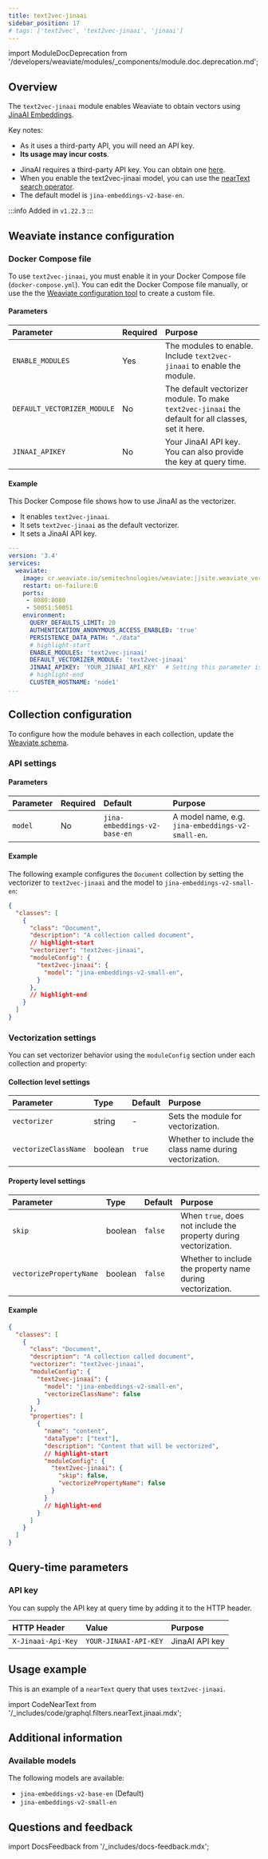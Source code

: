 ```yaml
---
title: text2vec-jinaai
sidebar_position: 17
# tags: ['text2vec', 'text2vec-jinaai', 'jinaai']
---
```


import ModuleDocDeprecation from '/developers/weaviate/modules/_components/module.doc.deprecation.md';

<ModuleDocDeprecation provider="jinaai" />

## Overview

The `text2vec-jinaai` module enables Weaviate to obtain vectors using [JinaAI Embeddings](https://jina.ai/embeddings/).

Key notes:

- As it uses a third-party API, you will need an API key.
- **Its usage may incur costs**.
<!-- - This module is available on Weaviate Cloud (WCD). -->
<!-- Note: Will be added to WCD soon. Un-comment the above and delete this line when it is enabled. -->
- JinaAI requires a third-party API key. You can obtain one [here](https://jina.ai/embeddings/).
- When you enable the text2vec-jinaai model, you can use the [nearText search operator](/developers/weaviate/api/graphql/search-operators.md#neartext).
- The default model is `jina-embeddings-v2-base-en`.

:::info Added in `v1.22.3`
:::

## Weaviate instance configuration

<!-- :::tip
If you use Weaviate Cloud (WCD), this module is already enabled and pre-configured. You cannot edit the configuration in WCD.
::: -->

<!-- Note: Will be added to WCD soon. Un-comment the above and delete this line when it is enabled. -->

### Docker Compose file

To use `text2vec-jinaai`, you must enable it in your Docker Compose file (`docker-compose.yml`). You can edit the Docker Compose file manually, or use the the [Weaviate configuration tool](/developers/weaviate/installation/docker-compose.md#configurator) to create a custom file.

#### Parameters

|Parameter|Required|Purpose|
|:- | :- | :-|
|`ENABLE_MODULES`|Yes|The modules to enable. Include `text2vec-jinaai` to enable the module.|
|`DEFAULT_VECTORIZER_MODULE`|No|The default vectorizer module. To make `text2vec-jinaai` the default for all classes, set it here.
|`JINAAI_APIKEY`|No|Your JinaAI API key. You can also provide the key at query time.|

#### Example

This Docker Compose file shows how to use JinaAI as the vectorizer.

 - It enables `text2vec-jinaai`.
 - It sets `text2vec-jinaai` as the default vectorizer.
 - It sets a JinaAI API key.

```yaml
---
version: '3.4'
services:
  weaviate:
    image: cr.weaviate.io/semitechnologies/weaviate:||site.weaviate_version||
    restart: on-failure:0
    ports:
     - 8080:8080
     - 50051:50051
    environment:
      QUERY_DEFAULTS_LIMIT: 20
      AUTHENTICATION_ANONYMOUS_ACCESS_ENABLED: 'true'
      PERSISTENCE_DATA_PATH: "./data"
      # highlight-start
      ENABLE_MODULES: 'text2vec-jinaai'
      DEFAULT_VECTORIZER_MODULE: 'text2vec-jinaai'
      JINAAI_APIKEY: 'YOUR_JINAAI_API_KEY'  # Setting this parameter is optional, you can also provide the key at query time.
      # highlight-end
      CLUSTER_HOSTNAME: 'node1'
...
```

## Collection configuration

To configure how the module behaves in each collection, update the [Weaviate schema](/developers/weaviate/manage-data/collections.mdx).

### API settings

#### Parameters

| Parameter | Required | Default | Purpose |
| :- | :- | :- | :- |
| `model` | No | `jina-embeddings-v2-base-en` | A model name, e.g. `jina-embeddings-v2-small-en`. |

#### Example

The following example configures the `Document` collection by setting the vectorizer to `text2vec-jinaai` and the model to `jina-embeddings-v2-small-en`:

```json
{
  "classes": [
    {
      "class": "Document",
      "description": "A collection called document",
      // highlight-start
      "vectorizer": "text2vec-jinaai",
      "moduleConfig": {
        "text2vec-jinaai": {
          "model": "jina-embeddings-v2-small-en",
        }
      },
      // highlight-end
    }
  ]
}
```


### Vectorization settings

You can set vectorizer behavior using the `moduleConfig` section under each collection and property:

#### Collection level settings

| Parameter | Type | Default | Purpose |
| :- | :- | :- | :- |
| `vectorizer` | string | - | Sets the module for vectorization. |
| `vectorizeClassName`| boolean | `true` | Whether to include the class name during vectorization. |

#### Property level settings

| Parameter | Type | Default | Purpose |
| :- | :- | :- | :- |
| `skip` | boolean | `false` | When `true`, does not include the property during vectorization. |
| `vectorizePropertyName` | boolean | `false` | Whether to include the property name during vectorization. |

#### Example

```json
{
  "classes": [
    {
      "class": "Document",
      "description": "A collection called document",
      "vectorizer": "text2vec-jinaai",
      "moduleConfig": {
        "text2vec-jinaai": {
          "model": "jina-embeddings-v2-small-en",
          "vectorizeClassName": false
        }
      },
      "properties": [
        {
          "name": "content",
          "dataType": ["text"],
          "description": "Content that will be vectorized",
          // highlight-start
          "moduleConfig": {
            "text2vec-jinaai": {
              "skip": false,
              "vectorizePropertyName": false
            }
          }
          // highlight-end
        }
      ]
    }
  ]
}
```

## Query-time parameters

### API key

You can supply the API key at query time by adding it to the HTTP header.

| HTTP Header | Value | Purpose |
|:- | :- | :-|
| `X-Jinaai-Api-Key` | `YOUR-JINAAI-API-KEY` | JinaAI API key |

## Usage example

This is an example of a `nearText` query that uses `text2vec-jinaai`.

import CodeNearText from '/_includes/code/graphql.filters.nearText.jinaai.mdx';

<CodeNearText />

## Additional information

### Available models

The following models are available:

- `jina-embeddings-v2-base-en` (Default)
- `jina-embeddings-v2-small-en`


## Questions and feedback

import DocsFeedback from '/_includes/docs-feedback.mdx';

<DocsFeedback/>
